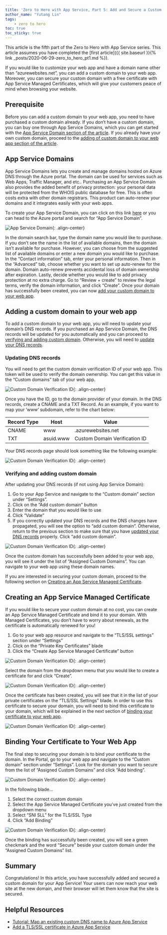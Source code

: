 ```yaml
---
title: 'Zero to Hero with App Service, Part 5: Add and Secure a Custom Domain on Your Azure App Service Web App'
author_name: "Yutang Lin"
tags: 
    - zero to hero
toc: true
toc_sticky: true
---
```


This article is the fifth part of the Zero to Hero with App Service series. This article assumes you have completed the [first article]({{ site.baseurl }}{% link _posts/2020-06-29-zero_to_hero_pt1.md %}). 

If you would like to customize your web app and have a domain name other than “azurewebsites.net”, you can add a custom domain to your web app. Moreover, you can secure your custom domain with a free certificate with App Service Managed Certificates, which will give your customers peace of mind when browsing your website. 

## Prerequisite
Before you can add a custom domain to your web app, you need to have purchased a custom domain already. If you don’t have a custom domain, you can buy one through App Service Domains, which you can get started with the [App Service Domain section of the article](#app-service-domain). If you already have your own custom domain, proceed to the [adding of custom domain to your web app section of the article](#add-custom-domain). 

## App Service Domains <a name="app-service-domain"></a>

App Service Domains lets you create and manage domains hosted on Azure DNS through the Azure portal. The domain can be used for services such as Web Apps, Traffic Manager, and etc.. Purchasing an App Service Domain also provides the added benefit of privacy protection: your personal data will be protected from the WHOIS public database for free. This is often costs extra with other domain registrars. This product can auto-renew your domains and it integrates easily with your web apps. 

To create your App Service Domain, you can click on this link [here](https://ms.portal.azure.com/#create/Microsoft.Domains) or you can head to the Azure portal and search for “App Service Domain”.  

![App Service Domain]({{site.baseurl}}/media/2020/07/Create-ASD.PNG){: .align-center}

In the domain search bar, type the domain name you would like to purchase. If you don’t see the name in the list of available domains, then the domain isn’t available for purchase. However, you can choose from the suggested list of available domains or enter a new domain you would like to purchase. In the “Contact information” tab, enter your personal information. Then in the “Advanced” tab, choose whether you want to set up auto-renew for the domain. Domain auto-renew prevents accidental loss of domain ownership after expiration. Lastly, decide whether you would like to add privacy protection at no extra charge. Go to “Review + create” to review the legal terms, verify the domain information, and click “Create”. Once your domain has successfully been created, you can now [add your custom domain to your web app](#add-custom-domain). 

## Adding a custom domain to your web app <a name="add-custom-domain"></a>

To add a custom domain to your web app, you will need to update your domain’s DNS records. If you purchased an App Service Domain, the DNS records will be updated for you automatically and you can proceed to [verifying and adding custom domain](#verify-add-domain). Otherwise, you will need to [update your DNS records](#upate-dns). 

### Updating DNS records <a name="upate-dns"></a>

You will need to get the custom domain verification ID of your web app.	This token will be used to verify the domain ownership. You can get this value in the “Custom domains” tab of your web app. 

![Custom Domain Verification ID]({{site.baseurl}}/media/2020/07/Get-CDVID.png){: .align-center}

Once you have the ID, go to the domain provider of your domain. In the DNS records, create a CNAME and a TXT Record. As an example, if you want to map your ‘www’ subdomain, refer to the chart below: 

| Record Type  | Host       | Value                          |
|--------------|------------|--------------------------------|
| CNAME        | www        | <app-name>.azurewebsites.net   |
| TXT          | asuid.www  | Custom Domain Verification ID  |

Your DNS records page should look something like the following example: 

![Custom Domain Verification ID]({{site.baseurl}}/media/2020/07/dns-records.png){: .align-center}

### Verifying and adding custom domain <a name="verify-add-domain"></a>

After updating your DNS records (if not using App Service Domain): 
1. Go to your App Service and navigate to the “Custom domain” section under “Settings”.  
1. Click on the “Add custom domain” button 
1. Enter the domain that you would like to use 
1. Click “Validate” 
1. If you correctly updated your DNS records and the DNS changes have propagated, you will see the option to “add custom domain”. Otherwise, return to the previous section to make sure that you have [updated your DNS records](#upate-dns) properly. Click “add custom domain”.

![Custom Domain Verification ID]({{site.baseurl}}/media/2020/07/Add-Custom-Domain.png){: .align-center}

Once the custom domain has successfully been added to your web app, you will see it under the list of “Assigned Custom Domains”. You can navigate to your web app using these domain names. 

If you are interested in securing your custom domain, proceed to the following section on [Creating an App Service Managed Certificate](#asmc). 

## Creating an App Service Managed Certificate <a name="asmc"></a>

If you would like to secure your custom domain at no cost, you can create an App Service Managed Certificate and bind it to your domain. With Managed Certificates, you don’t have to worry about renewals, as the certificate is automatically renewed for you! 

1. Go to your web app resource and navigate to the “TLS/SSL settings” section under “Settings”
1. Click on the “Private Key Certificates” blade 
1. Click the “Create App Service Managed Certificate” button 

![Custom Domain Verification ID]({{site.baseurl}}/media/2020/07/Cert-Blade.png){: .align-center}

Select the domain from the dropdown menu that you would like to create a certificate for and click “Create”.  

![Custom Domain Verification ID]({{site.baseurl}}/media/2020/07/Create-Free-Cert.png){: .align-center}

Once the certificate has been created, you will see that it in the list of your private certificates on the “TLS/SSL Settings” blade. In order to use this certificate to secure your domain, you will need to bind this certificate to your domain, which will be explained in the next section of [binding your certificate to your web app](#create-binding). 

![Custom Domain Verification ID]({{site.baseurl}}/media/2020/07/Free-Cert-Created.png){: .align-center}

## Binding Your Certificate to Your Web App <a name="create-binding"></a>

The final step to securing your domain is to bind your certificate to the domain. In the Portal, go to your web app and navigate to the “Custom domain” section under “Settings”. Look for the domain you want to secure from the list of “Assigned Custom Domains” and click “Add binding”. 

![Custom Domain Verification ID]({{site.baseurl}}/media/2020/07/Binding-Option.png){: .align-center}

In the following blade... 
1. Select the correct custom domain 
1. Select the App Service Managed Certificate you’ve just created from the dropdown menu 
1. Select “SNI SLL” for the TLS/SSL Type 
1. Click “Add Binding” 

![Custom Domain Verification ID]({{site.baseurl}}/media/2020/07/Add-Binding.png){: .align-center}

Once the binding has successfully been created, you will see a green checkmark and the word “Secure” beside your custom domain under the “Assigned Custom Domains” list. 

## Summary 

Congratulations! In this article, you have successfully added and secured a custom domain for your App Service! Your users can now reach your web site at the new domain, and their browser will let them know that the site is secured. 

## Helpful Resources 
- [Tutorial: Map an existing custom DNS name to Azure App Service](https://docs.microsoft.com/azure/app-service/app-service-web-tutorial-custom-domain)
- [Add a TLS/SSL certificate in Azure App Service](https://docs.microsoft.com/azure/app-service/configure-ssl-certificate#create-a-free-certificate-preview)